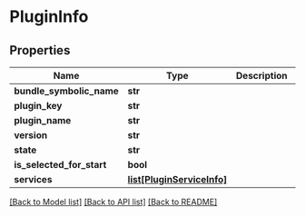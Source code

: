 # PluginInfo

## Properties
Name | Type | Description | Notes
------------ | ------------- | ------------- | -------------
**bundle_symbolic_name** | **str** |  | [optional] 
**plugin_key** | **str** |  | [optional] 
**plugin_name** | **str** |  | [optional] 
**version** | **str** |  | [optional] 
**state** | **str** |  | [optional] 
**is_selected_for_start** | **bool** |  | [optional] 
**services** | [**list[PluginServiceInfo]**](PluginServiceInfo.md) |  | [optional] 

[[Back to Model list]](../README.md#documentation-for-models) [[Back to API list]](../README.md#documentation-for-api-endpoints) [[Back to README]](../README.md)


